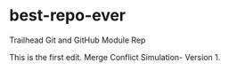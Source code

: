 # best-repo-ever
Trailhead Git and GitHub Module Rep


This is the first edit. Merge Conflict Simulation- Version 1.

